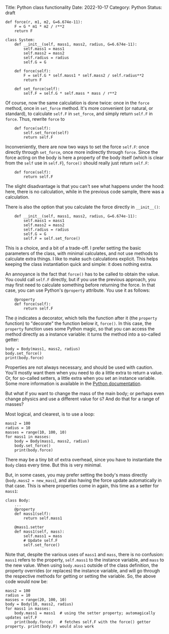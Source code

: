 Title: Python class functionality
Date: 2022-10-17
Category: Python
Status: draft

```
def force(r, m1, m2, G=6.674e-11):
	F = G * m1 * m2 / r**2
	return F
```


```
class System:
	def __init__(self, mass1, mass2, radius, G=6.674e-11):
		self.mass1 = mass1
		self.mass2 = mass2
		self.radius = radius
		self.G = G

	def force(self):
		F = self.G * self.mass1 * self.mass2 / self.radius**2
		return F
```

```
	def set_force(self):
		self.F = self.G * self.mass * mass / r**2
```

Of course, now the same calculation is done twice: once in the `force` method, once in `set_force` method. It's more convenient (or natural, or standard), to calculate `self.F` in `set_force`, and simply return `self.F` in `force`. Thus, rewrite `force` to
```
	def force(self):
		self.set_force(self)
		return self.F
```

Inconveniently, there are now two ways to set the force `self.F`: once directly through `set_force`, once more indirectly through `force`. Since the force acting on the body is here a property of the body itself (which is clear from the `self` use in `self.F`), `force()` should really just return `self.F`:

```
    def force(self):
		return self.F
```

The slight disadvantage is that you can't see what happens under the hood: here, there is no calculation, while in the previous code sample, there was a calculation.


There is also the option that you calculate the force directly in `__init__()`:
```
	def __init__(self, mass1, mass2, radius, G=6.674e-11):
		self.mass1 = mass1
		self.mass2 = mass2
		self.radius = radius
		self.G = G
        self.F = self.set_force()
```

This is a choice, and a bit of a trade-off. I prefer setting the basic parameters of the class, with minimal calculates, and not use methods to calculate extra things. I like to make such calculations explicit. This helps keeping the class instantiation quick and simple: it does nothing extra.


An annoyance is the fact that `force()` has to be called to obtain the value. You could call `self.F` directly, but if you use the previous approach, you may first need to calculate something before returning the force. In that case, you can use Python's `@property` attribute. You use it as follows:
```
    @property
	def force(self):
		return self.F
```

The `@` indicates a decorator, which tells the function after it (the `property` function) to "decorate" the function below it, `force()`. In this case, the `property` function uses some Python magic, so that you can access the method directly as a instance variable: it turns the method into a so-called getter:
```
body = Body(mass1, mass2, radius)
body.set_force()
print(body.force)
```

Properties are not always necessary, and should be used with caution. You'll mostly want them when you need to do a little extra to return a value. Or, for so-called setters, a little extra when you set an instance variable. Some more information is available in the [Python documentation](https://docs.python.org/3/library/functions.html#property).

But what if you want to change the mass of the main body; or perhaps even change physics and use a different value for `G`? And do that for a range of masses?

Most logical, and clearest, is to use a loop:
```
mass2 = 100
radius = 10
masses = range(10, 100, 10)
for mass1 in masses:
    body = Body(mass1, mass2, radius)
	body.set_force()
	print(body.force)
```

There may be a tiny bit of extra overhead, since you have to instantiate the `Body` class every time. But this is very minimal.

But, in some cases, you may prefer setting the body's mass directly (`body.mass2 = new_mass`), and also having the force update automatically in that case. This is where properties come in again, this time as a setter for `mass1`:

```
class Body:
    ...
	@property
	def mass1(self):
	    return self.mass1

	@mass1.setter
	def mass1(self, mass):
	    self.mass1 = mass
		# Update self.F
		self.set_force()
```

Note that, despite the various uses of `mass1` and `mass`, there is no confusion: `mass1` refers to the property, `self.mass1` to the instance variable, and `mass` to the new value. When using `body.mass1` outside of the class definition, the property overrides (or replaces) the instance variable, and will go through the respective methods for getting or setting the variable. So, the above code would now be:


```
mass2 = 100
radius = 10
masses = range(20, 100, 10)
body = Body(10, mass2, radius)
for mass1 in masses:
	body.mass1 = mass1  # using the setter property; automagically updates self.F
	print(body.force)   # fetches self.F with the force() getter property. print(body.F) would also work
```

